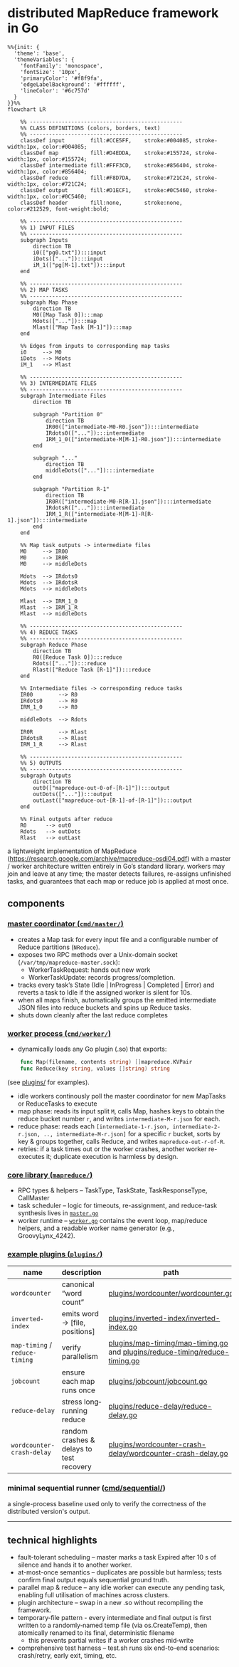 # distributed MapReduce framework in Go


```mermaid
%%{init: {
  'theme': 'base',
  'themeVariables': {
    'fontFamily': 'monospace',
    'fontSize': '10px',
    'primaryColor': '#f8f9fa',
    'edgeLabelBackground': '#ffffff',
    'lineColor': '#6c757d'
  }
}}%%
flowchart LR

    %% ------------------------------------------------
    %% CLASS DEFINITIONS (colors, borders, text)
    %% ------------------------------------------------
    classDef input        fill:#CCE5FF,    stroke:#004085, stroke-width:1px, color:#004085;
    classDef map          fill:#D4EDDA,    stroke:#155724, stroke-width:1px, color:#155724;
    classDef intermediate fill:#FFF3CD,    stroke:#856404, stroke-width:1px, color:#856404;
    classDef reduce       fill:#F8D7DA,    stroke:#721C24, stroke-width:1px, color:#721C24;
    classDef output       fill:#D1ECF1,    stroke:#0C5460, stroke-width:1px, color:#0C5460;
    classDef header       fill:none,       stroke:none,     color:#212529, font-weight:bold;

    %% ------------------------------------------------
    %% 1) INPUT FILES
    %% ------------------------------------------------
    subgraph Inputs
        direction TB
        i0(["pg0.txt"]):::input
        iDots(["..."]):::input
        iM_1(["pg[M-1].txt"]):::input
    end

    %% ------------------------------------------------
    %% 2) MAP TASKS
    %% ------------------------------------------------
    subgraph Map Phase
        direction TB
        M0([Map Task 0]):::map
        Mdots(["..."]):::map
        Mlast(["Map Task [M-1]"]):::map
    end

    %% Edges from inputs to corresponding map tasks
    i0     --> M0
    iDots  --> Mdots
    iM_1   --> Mlast

    %% ------------------------------------------------
    %% 3) INTERMEDIATE FILES
    %% ------------------------------------------------
    subgraph Intermediate Files
        direction TB

        subgraph "Partition 0"
            direction TB
            IR00(["intermediate-M0-R0.json"]):::intermediate
            IRdots0(["..."]):::intermediate
            IRM_1_0(["intermediate-M[M-1]-R0.json"]):::intermediate
        end

        subgraph "..."
            direction TB
            middleDots(["..."]):::intermediate
        end

        subgraph "Partition R-1"
            direction TB
            IR0R(["intermediate-M0-R[R-1].json"]):::intermediate
            IRdotsR(["..."]):::intermediate
            IRM_1_R(["intermediate-M[M-1]-R[R-1].json"]):::intermediate
        end
    end

    %% Map task outputs -> intermediate files
    M0     --> IR00
    M0     --> IR0R
    M0     --> middleDots

    Mdots  --> IRdots0
    Mdots  --> IRdotsR
    Mdots  --> middleDots

    Mlast  --> IRM_1_0
    Mlast  --> IRM_1_R
    Mlast  --> middleDots

    %% ------------------------------------------------
    %% 4) REDUCE TASKS
    %% ------------------------------------------------
    subgraph Reduce Phase
        direction TB
        R0([Reduce Task 0]):::reduce
        Rdots(["..."]):::reduce
        Rlast(["Reduce Task [R-1]"]):::reduce
    end

    %% Intermediate files -> corresponding reduce tasks
    IR00        --> R0
    IRdots0     --> R0
    IRM_1_0     --> R0

    middleDots  --> Rdots

    IR0R        --> Rlast
    IRdotsR     --> Rlast
    IRM_1_R     --> Rlast

    %% ------------------------------------------------
    %% 5) OUTPUTS
    %% ------------------------------------------------
    subgraph Outputs
        direction TB
        out0(["mapreduce-out-0-of-[R-1]"]):::output
        outDots(["..."]):::output
        outLast(["mapreduce-out-[R-1]-of-[R-1]"]):::output
    end

    %% Final outputs after reduce
    R0      --> out0
    Rdots   --> outDots
    Rlast   --> outLast
```

a lightweight implementation of MapReduce (https://research.google.com/archive/mapreduce-osdi04.pdf) with a master / worker architecture written entirely in Go’s standard library.
workers may join and leave at any time; the master detects failures, re-assigns unfinished tasks, and guarantees that each map or reduce job is applied at most once.


## components

### [master coordinator (`cmd/master/`)](./cmd/master/)
-	creates a Map task for every input file and a configurable number of Reduce partitions (`NReduce`).
-	exposes two RPC methods over a Unix-domain socket (`/var/tmp/mapreduce-master.sock`):
    - WorkerTaskRequest: hands out new work
    - WorkerTaskUpdate: records progress/completion.
-	tracks every task’s State (Idle | InProgress | Completed | Error) and reverts a task to Idle if the assigned worker is silent for 10s.
-	when all maps finish, automatically groups the emitted intermediate JSON files into reduce buckets and spins up Reduce tasks.
-	shuts down cleanly after the last reduce completes

### [worker process (`cmd/worker/`)](./cmd/worker/)
-	dynamically loads any Go plugin (.so) that exports:
```go
    func Map(filename, contents string) []mapreduce.KVPair
    func Reduce(key string, values []string) string
```
(see [plugins/](./plugins/) for examples).

-   idle workers continously poll the master coordinator for new MapTasks or ReduceTasks to execute
-	map phase: reads its input split `M`, calls Map, hashes keys to obtain the reduce bucket number `r`, and writes `intermediate-M-r.json` for each.
-	reduce phase: reads each `[intermediate-1-r.json, intermediate-2-r.json, .., intermediate-M-r.json]` for a specific `r` bucket, sorts by key & groups together, calls Reduce, and writes `mapreduce-out-r-of-R`.
-	retries: if a task times out or the worker crashes, another worker re-executes it; duplicate execution is harmless by design.

### [core library (`mapreduce/`)](./mapreduce/)
-	RPC types & helpers – TaskType, TaskState, TaskResponseType, CallMaster
-	task scheduler – logic for timeouts, re-assignment, and reduce-task synthesis lives in [`master.go`](./mapreduce/master.go)
-	worker runtime – [`worker.go`](./mapreduce/worker.go) contains the event loop, map/reduce helpers, and a readable worker name generator (e.g., GroovyLynx_4242).

### [example plugins (`plugins/`)](./plugins/)
| name                            | description                                  | path                                                               |
|---------------------------------|----------------------------------------------|--------------------------------------------------------------------|
| `wordcounter`                   | canonical “word count”                       | [plugins/wordcounter/wordcounter.go](./plugins/wordcounter/wordcounter.go) |
| `inverted-index`                | emits word -> [file, positions]              | [plugins/inverted-index/inverted-index.go](./plugins/inverted-index/inverted-index.go) |
| `map-timing` / `reduce-timing`  | verify parallelism                           | [plugins/map-timing/map-timing.go](./plugins/map-timing/map-timing.go) and [plugins/reduce-timing/reduce-timing.go](./plugins/reduce-timing/reduce-timing.go) |
| `jobcount`                      | ensure each map runs once                    | [plugins/jobcount/jobcount.go](./plugins/jobcount/jobcount.go) |
| `reduce-delay`                  | stress long‐running reduce                   | [plugins/reduce-delay/reduce-delay.go](./plugins/reduce-delay/reduce-delay.go) |
| `wordcounter-crash-delay`       | random crashes & delays to test recovery     | [plugins/wordcounter-crash-delay/wordcounter-crash-delay.go](./plugins/wordcounter-crash-delay/wordcounter-crash-delay.go) |

### minimal sequential runner ([cmd/sequential/](./cmd/sequential/))
a single-process baseline used only to verify the correctness of the distributed version's output.

------

## technical highlights
- fault-tolerant scheduling – master marks a task Expired after 10 s of silence and hands it to another worker.
- at-most-once semantics – duplicates are possible but harmless; tests confirm final output equals sequential ground truth.
- parallel map & reduce – any idle worker can execute any pending task, enabling full utilisation of machines across clusters.
- plugin architecture – swap in a new .so without recompiling the framework.
- temporary‐file pattern - every intermediate and final output is first written to a randomly‐named temp file (via os.CreateTemp), then atomically renamed to its final, deterministic filename
    - this prevents partial writes if a worker crashes mid‐write
- comprehensive test harness – test.sh runs six end-to-end scenarios: crash/retry, early exit, timing, etc.



